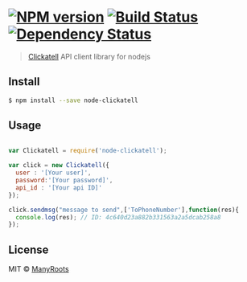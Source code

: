 #  [![NPM version][npm-image]][npm-url] [![Build Status][travis-image]][travis-url] [![Dependency Status][daviddm-url]][daviddm-image]

> [Clickatell](http://www.clickatell.com) API client library for nodejs


## Install

```sh
$ npm install --save node-clickatell
```


## Usage

```js

var Clickatell = require('node-clickatell');

var click = new Clickatell({
  user : '[Your user]',
  password:'[Your password]',
  api_id : '[Your api ID]'
});

click.sendmsg("message to send",['ToPhoneNumber'],function(res){
  console.log(res); // ID: 4c640d23a882b331563a2a5dcab258a8
});
```


## License

MIT © [ManyRoots](http://www.manyroots.es)


[npm-url]: https://npmjs.org/package/node-clickatell
[npm-image]: https://badge.fury.io/js/node-clickatell.svg
[travis-url]: https://travis-ci.org/jscMR/node-clickatell
[travis-image]: https://travis-ci.org/jscMR/node-clickatell.svg?branch=master
[daviddm-url]: https://david-dm.org/jscMR/node-clickatell.svg?theme=shields.io
[daviddm-image]: https://david-dm.org/jscMR/node-clickatell
